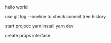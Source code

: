 hello world

use git log --oneline to check commit tree history

start project:
yarn install
yarn dev

create props interface
